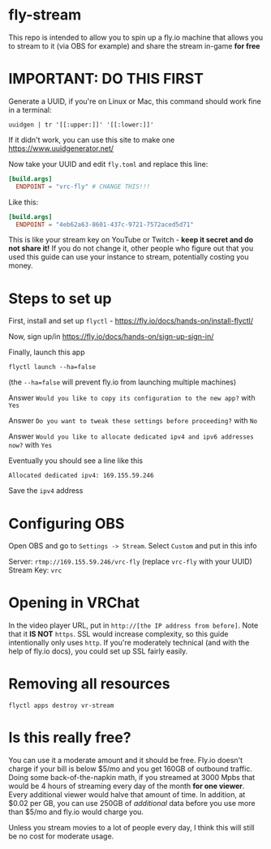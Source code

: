 # fly-stream

This repo is intended to allow you to spin up a fly.io machine that allows you
to stream to it (via OBS for example) and share the stream in-game **for free**

# IMPORTANT: DO THIS FIRST

Generate a UUID, if you're on Linux or Mac, this command should work fine in a
terminal:

`uuidgen | tr '[[:upper:]]' '[[:lower:]]'`

If it didn't work, you can use this site to make one
https://www.uuidgenerator.net/

Now take your UUID and edit `fly.toml` and replace this line:

```toml
[build.args]
  ENDPOINT = "vrc-fly" # CHANGE THIS!!!
```

Like this:

```toml
[build.args]
  ENDPOINT = "4eb62a63-8601-437c-9721-7572aced5d71"
```

This is like your stream key on YouTube or Twitch -
**keep it secret and do not share it!** If you do not change it, other people
who figure out that you used this guide can use your instance to stream,
potentially costing you money.

# Steps to set up

First, install and set up `flyctl` - https://fly.io/docs/hands-on/install-flyctl/

Now, sign up/in https://fly.io/docs/hands-on/sign-up-sign-in/

Finally, launch this app

`flyctl launch --ha=false`

(the `--ha=false` will prevent fly.io from launching multiple machines)

Answer `Would you like to copy its configuration to the new app?` with `Yes`

Answer `Do you want to tweak these settings before proceeding?` with `No`

Answer `Would you like to allocate dedicated ipv4 and ipv6 addresses now?` with `Yes`

Eventually you should see a line like this

```
Allocated dedicated ipv4: 169.155.59.246
```

Save the `ipv4` address

# Configuring OBS

Open OBS and go to `Settings -> Stream`. Select `Custom` and put in this info

Server: `rtmp://169.155.59.246/vrc-fly` (replace `vrc-fly` with your UUID)
Stream Key: `vrc`

# Opening in VRChat

In the video player URL, put in `http://[the IP address from before]`. Note that
it **IS NOT** `https`. SSL would increase complexity, so this guide
intentionally only uses `http`. If you're moderately technical (and with the
help of fly.io docs), you could set up SSL fairly easily.

# Removing all resources

`flyctl apps destroy vr-stream`

# Is this really free?

You can use it a moderate amount and it should be free. Fly.io doesn't charge
if your bill is below $5/mo and you get 160GB of outbound traffic. Doing some
back-of-the-napkin math, if you streamed at 3000 Mpbs that would be
4 hours of streaming every day of the month **for one viewer**. Every additional
viewer would halve that amount of time. In addition, at $0.02 per GB, you can
use 250GB of _additional_ data before you use more than $5/mo and fly.io would
charge you.

Unless you stream movies to a lot of people every day, I think this will still
be no cost for moderate usage.
